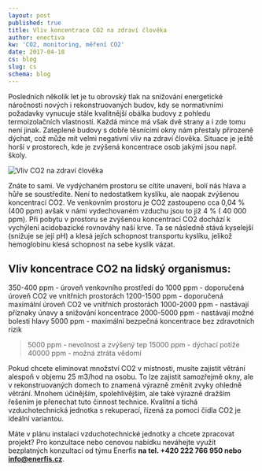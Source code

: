 ```yaml
---
layout: post
published: true
title: Vliv koncentrace CO2 na zdraví člověka
author: enectiva
kw: 'CO2, monitoring, měření CO2'
date: 2017-04-18
cs: blog
slug: cs
schema: blog
---
```


Posledních několik let je tu obrovský tlak na snižování energetické náročnosti nových i rekonstruovaných budov, kdy se normativními požadavky vynucuje stále kvalitnější obálka budovy z pohledu termoizolačních vlastností. Každá mince má však dvě strany a i zde tomu není jinak. Zateplené budovy s dobře těsnícími okny nám přestaly přirozeně dýchat, což může mít velmi negativní vliv na zdraví člověka. Situace je ještě horší v prostorech, kde je zvýšená koncentrace osob jakými jsou např. školy.

<img src="/img/blog/C02 sada_lr.jpg" alt="Vliv CO2 na zdraví člověka" class="center">

Znáte to sami. Ve vydýchaném prostoru se cítíte unaveni, bolí nás hlava a hůře se soustředíte. Není to nedostatkem kyslíku, ale naopak zvýšenou koncentrací CO2. Ve venkovním prostoru je CO2 zastoupeno cca 0,04 % (400 ppm) avšak v námi vydechovaném vzduchu jsou to již 4 % ( 40 000 ppm). Při pobytu v prostoru se zvýšenou koncentrací CO2 dochází k vychýlení acidobazické rovnováhy naší krve. Ta se následně stává kyselejší (snižuje se její pH) a klesá jejích schopnost transportu kyslíku, jelikož hemoglobinu klesá schopnost na sebe kyslík vázat. 

## Vliv koncentrace CO2 na lidský organismus:

350-400 ppm     -	úroveň venkovního prostředí
do 1000 ppm	    - doporučená úroveň CO2 ve vnitřních prostorách
1200-1500 ppm	  - doporučená maximální úroveň CO2 ve vnitřních prostorách
1000-2000 ppm	  - nastávají příznaky únavy a snižování koncentrace
2000-5000 ppm	  - nastávají možné bolesti hlavy
5000 ppm	      - maximální bezpečná koncentrace bez zdravotních rizik
> 5000 ppm	    - nevolnost a zvýšený tep
> 15000 ppm	    - dýchací potíže
> 40000 ppm	    - možná ztráta vědomí

Pokud chcete eliminovat množství CO2 v místnosti, musíte zajistit větrání alespoň v objemu 25 m3/hod na osobu. To lze zajistit samozřejmě okny, ale v rekonstruovaných domech to znamená výrazně změnit zvyky ohledně větrání. Mnohem účinějším, spolehlivějším, ale také výrazně dražším řešením je přenechat tuto činnost technice. Kvalitní a tichá vzduchotechnická jednotka s rekuperací, řízená za pomoci čidla CO2 je ideální variantou.

Máte v plánu instalaci vzduchotechnické jednotky a chcete zpracovat projekt? Pro konzultace nebo cenovou nabídku neváhejte využít bezplatných konzultací od týmu Enerfis **na tel. +420 222 766 950 nebo info@enerfis.cz**.




